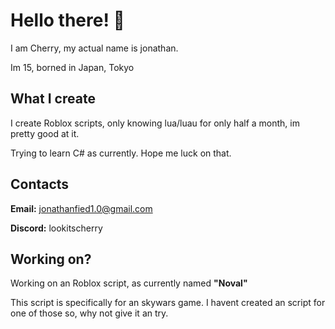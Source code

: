 # Hello there! 👋
I am Cherry, my actual name is jonathan.

Im 15, borned in Japan, Tokyo
## What I create 
I create Roblox scripts, only knowing lua/luau for only half a month, im pretty good at it.

Trying to learn C# as currently. Hope me luck on that.
## Contacts
**Email:** jonathanfied1.0@gmail.com

**Discord:** lookitscherry
## Working on?
Working on an Roblox script, as currently named **"Noval"**

This script is specifically for an skywars game. I havent created an script for one of those so, why not give it an try.

